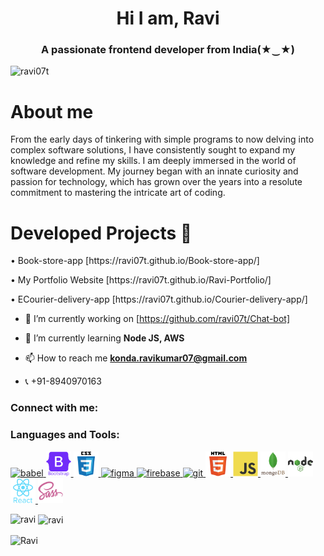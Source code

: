 <h1 align="center">Hi I am, Ravi</h1>
<h3 align="center">A passionate frontend developer from India(★‿★)</h3>

<p align="left"> <img src="https://komarev.com/ghpvc/?username=ravi07t&label=Profile%20views&color=0e75b6&style=flat" alt="ravi07t" /> </p>
<h1 align="left">About me</h1>
      From the early days of tinkering with simple programs to now delving into complex software solutions, I have consistently sought to expand my knowledge and refine my skills. I am deeply immersed in the world of software development. My journey began with an innate curiosity and passion for technology, which has grown over the years into a resolute commitment to mastering the intricate art of coding.


<h1 align="left">Developed Projects 🔭</h1>
<p align="left">•  Book-store-app [https://ravi07t.github.io/Book-store-app/]</p>
<p align="left">•  My Portfolio Website [https://ravi07t.github.io/Ravi-Portfolio/]</p>
<p align="left">•  ECourier-delivery-app [https://ravi07t.github.io/Courier-delivery-app/]</p>

- 🔭 I’m currently working on [https://github.com/ravi07t/Chat-bot]

- 🌱 I’m currently learning **Node JS, AWS**

- 📫 How to reach me **konda.ravikumar07@gmail.com**
- 📞 +91-8940970163


<h3 align="left">Connect with me:</h3>
<p align="left">
<!-- <a href="https://www.linkedin.com/in/1437-ravi-kumar-/" target="blank"><img align="center" src="https://raw.githubusercontent.com/rahuldkjain/github-profile-readme-generator/master/src/images/icons/Social/linked-in-alt.svg" alt="https://www.linkedin.com/in/1437-ravi-kumar-" height="30" width="40" /></a> -->
</p>

<h3 align="left">Languages and Tools:</h3>
<p align="left"> <a href="https://babeljs.io/" target="_blank" rel="noreferrer"> <img src="https://www.vectorlogo.zone/logos/babeljs/babeljs-icon.svg" alt="babel" width="40" height="40"/> </a> <a href="https://getbootstrap.com" target="_blank" rel="noreferrer"> <img src="https://raw.githubusercontent.com/devicons/devicon/master/icons/bootstrap/bootstrap-plain-wordmark.svg" alt="bootstrap" width="40" height="40"/> </a> <a href="https://www.w3schools.com/css/" target="_blank" rel="noreferrer"> <img src="https://raw.githubusercontent.com/devicons/devicon/master/icons/css3/css3-original-wordmark.svg" alt="css3" width="40" height="40"/> </a> <a href="https://www.figma.com/" target="_blank" rel="noreferrer"> <img src="https://www.vectorlogo.zone/logos/figma/figma-icon.svg" alt="figma" width="40" height="40"/> </a> <a href="https://firebase.google.com/" target="_blank" rel="noreferrer"> <img src="https://www.vectorlogo.zone/logos/firebase/firebase-icon.svg" alt="firebase" width="40" height="40"/> </a> <a href="https://git-scm.com/" target="_blank" rel="noreferrer"> <img src="https://www.vectorlogo.zone/logos/git-scm/git-scm-icon.svg" alt="git" width="40" height="40"/> </a> <a href="https://www.w3.org/html/" target="_blank" rel="noreferrer"> <img src="https://raw.githubusercontent.com/devicons/devicon/master/icons/html5/html5-original-wordmark.svg" alt="html5" width="40" height="40"/> </a> <a href="https://developer.mozilla.org/en-US/docs/Web/JavaScript" target="_blank" rel="noreferrer"> <img src="https://raw.githubusercontent.com/devicons/devicon/master/icons/javascript/javascript-original.svg" alt="javascript" width="40" height="40"/> </a> <a href="https://www.mongodb.com/" target="_blank" rel="noreferrer"> <img src="https://raw.githubusercontent.com/devicons/devicon/master/icons/mongodb/mongodb-original-wordmark.svg" alt="mongodb" width="40" height="40"/> </a> <a href="https://nodejs.org" target="_blank" rel="noreferrer"> <img src="https://raw.githubusercontent.com/devicons/devicon/master/icons/nodejs/nodejs-original-wordmark.svg" alt="nodejs" width="40" height="40"/> </a> <a href="https://reactjs.org/" target="_blank" rel="noreferrer"> <img src="https://raw.githubusercontent.com/devicons/devicon/master/icons/react/react-original-wordmark.svg" alt="react" width="40" height="40"/> </a> <a href="https://sass-lang.com" target="_blank" rel="noreferrer"> <img src="https://raw.githubusercontent.com/devicons/devicon/master/icons/sass/sass-original.svg" alt="sass" width="40" height="40"/> </a> </p>

<p><img align="left" src="https://github-readme-stats.vercel.app/api/top-langs?username=Ravi&show_icons=true&locale=en&layout=compact" alt="ravi" /></p>

<p>&nbsp;<img align="center" src="https://github-readme-stats.vercel.app/api?username=Ravi&show_icons=true&locale=en" alt="ravi" /></p>

<p><img align="center" src="https://github-readme-streak-stats.herokuapp.com/?user=Ravi&" alt="Ravi" /></p>
